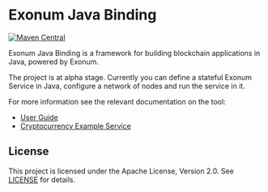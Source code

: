 # Exonum Java Binding

[![Maven Central](https://img.shields.io/maven-central/v/com.exonum.binding/exonum-java-binding-core.svg)](https://mvnrepository.com/artifact/com.exonum.binding/exonum-java-binding-core/latest)

Exonum Java Binding is a framework for building blockchain applications in Java, 
powered by Exonum.

The project is at alpha stage. Currently you can define a stateful Exonum Service 
in Java, configure a network of nodes and run the service in it.

For more information see the relevant documentation on the tool:
  - [User Guide](https://exonum.com/doc/version/0.10/get-started/java-binding/)
  - [Cryptocurrency Example Service](cryptocurrency-demo)

## License
This project is licensed under the Apache License, Version 2.0.
See [LICENSE](../LICENSE) for details.
